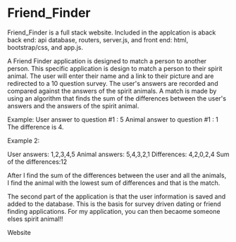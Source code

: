 # Friend_Finder

Friend_Finder is a full stack website. Included in the applcation is aback back end: api database, routers, server.js, and front end: html, bootstrap/css, and app.js.

A Friend Finder application is designed to match a person to another person.  This specific application is design to match a person to their spirit animal. The user will enter their name and a link to their picture and are redirected to a 10 question survey.  The user's answers are recorded and compared against the answers of the spirit animals.  A match is made by using an algorithm that finds the sum of the differences between the user's answers and the answers of the spirit animal.  
 
 Example:
 User answer to question #1 : 5
 Animal answer to question #1 : 1
 The difference is 4.
 
Example 2:

User answers: 1,2,3,4,5
Animal answers: 5,4,3,2,1
Differences: 4,2,0,2,4
Sum of the differences:12

After I find the sum of the differences between the user and all the animals, I find the animal with the lowest sum of differences and that is the match.

The second part of the application is that the user information is saved and added to the database.  This is the basis for survey driven dating or friend finding applications.  For my application, you can then becaome someone elses spirit animal!!

Website


